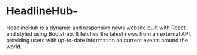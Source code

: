 # HeadlineHub-
HeadlineHub is a dynamic and responsive news website built with React and styled using Bootstrap. It fetches the latest news from an external API, providing users with up-to-date information on current events around the world.
